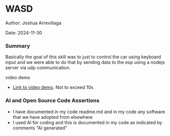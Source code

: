 #  WASD

Author: Joshua Arrevillaga

Date: 2024-11-30

### Summary

Basically the goal of this skill was to just to control the car using keyboard input and we were able to do that by sending data to the esp using 
a nodejs server via udp communication. 

video demo
- [Link to video demo](https://drive.google.com/file/d/14w2Zpcs2PuixV57yKDfhJJ9bCiR3lKNe/view?usp=sharing). Not to exceed 10s

### AI and Open Source Code Assertions

- I have documented in my code readme.md and in my code any
software that we have adopted from elsewhere
- I used AI for coding and this is documented in my code as
indicated by comments "AI generated" 



